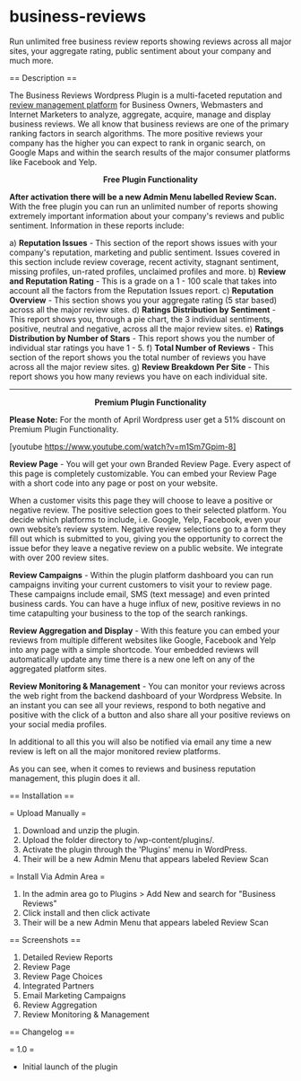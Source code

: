 # business-reviews

Run unlimited free business review reports showing reviews across all major sites, your aggregate rating, public sentiment about your company and much more.

== Description ==

The Business Reviews Wordpress Plugin is a multi-faceted reputation and <a title="The complete reputation and review management platform." href="https://www.quicklyreviewus.com" target="_blank">review management platform</a> for Business Owners, Webmasters and Internet Marketers to analyze, aggregate, acquire, manage and display business reviews.  We all know that business reviews are one of the primary ranking factors in search algorithms.  The more positive reviews your company has the higher you can expect to rank in organic search, on Google Maps and within the search results of the major consumer platforms like Facebook and Yelp.

<center><strong>Free Plugin Functionality</strong></center>

<strong>After activation there will be a new Admin Menu labelled Review Scan.</strong>  With the free plugin you can run an unlimited number of reports showing extremely important information about your company's reviews and public sentiment.  Information in these reports include:

a) <strong>Reputation Issues</strong> - This section of the report shows issues with your company's reputation, marketing and public sentiment.  Issues covered in this section include review coverage, recent activity, stagnant sentiment, missing profiles, un-rated profiles, unclaimed profiles and more.
b) <strong>Review and Reputation Rating</strong> - This is a grade on a 1 - 100 scale that takes into account all the factors from the Reputation Issues report.
c) <strong>Reputation Overview</strong> - This section shows you your aggregate rating (5 star based) across all the major review sites.
d) <strong>Ratings Distribution by Sentiment</strong> - This report shows you, through a pie chart, the 3 individual sentiments, positive, neutral and negative, across all the major review sites.
e) <strong>Ratings Distribution by Number of Stars</strong> - This report shows you the number of individual star ratings you have 1 - 5.
f) <strong>Total Number of Reviews</strong> - This section of the report shows you the total number of reviews you have across all the major review sites.
g) <strong>Review Breakdown Per Site</strong> - This report shows you how many reviews you have on each individual site.

<hr />

<center><strong>Premium Plugin Functionality</strong></center>

<strong>Please Note:</strong> For the month of April Wordpress user get a 51% discount on Premium Plugin Functionality.

[youtube https://www.youtube.com/watch?v=m1Sm7Gpim-8]

<strong>Review Page</strong> - You will get your own Branded Review Page. Every aspect of this page is completely customizable. You can embed your Review Page with a short code into any page or post on your website. 

When a customer visits this page they will choose to leave a positive or negative review.  The positive selection goes to their selected platform. You decide which platforms to include, i.e. Google, Yelp, Facebook, even your own website’s review system. Negative review selections go to a form they fill out which is submitted to you, giving you the opportunity to correct the issue befor they leave a negative review on a public website.  We integrate with over 200 review sites.

<strong>Review Campaigns</strong> - Within the plugin platform dashboard you can run campaigns inviting your current customers to visit your to review page.  These campaigns include email, SMS (text message) and even printed business cards. You can have a huge influx of new, positive reviews in no time catapulting your business to the top of the search rankings.

<strong>Review Aggregation and Display</strong> - With this feature you can embed your reviews from multiple different websites like Google, Facebook and Yelp into any page with a simple shortcode.  Your embedded reviews will automatically update any time there is a new one left on any of the aggregated platform sites.

<strong>Review Monitoring & Management</strong> - You can monitor your reviews across the web right from the backend dashboard of your Wordpress Website.  In an instant you can see all your reviews, respond to both negative and positive with the click of a button and also share all your positive reviews on your social media profiles.

In additional to all this you will also be notified via email any time a new review is left on all the major monitored review platforms.

As you can see, when it comes to reviews and business reputation management, this plugin does it all.

== Installation ==

= Upload Manually =

1.  Download and unzip the plugin.
2.  Upload the folder directory to /wp-content/plugins/.
3.  Activate the plugin through the 'Plugins' menu in WordPress.
4.  Their will be a new Admin Menu that appears labeled Review Scan

= Install Via Admin Area =

1. In the admin area go to Plugins > Add New and search for "Business Reviews"
2. Click install and then click activate
3. Their will be a new Admin Menu that appears labeled Review Scan

== Screenshots ==

1. Detailed Review Reports
2. Review Page
3. Review Page Choices
4. Integrated Partners
5. Email Marketing Campaigns
6. Review Aggregation
7. Review Monitoring & Management

== Changelog ==

= 1.0 =

* Initial launch of the plugin


